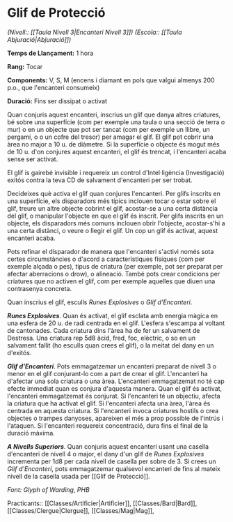 # Glif de Protecció

*(Nivell:: [[Taula Nivell 3|Encanteri Nivell 3]]) (Escola:: [[Taula Abjuració|Abjuració]])*

**Temps de Llançament:** 1 hora

**Rang:** Tocar

**Components:** V, S, M (encens i diamant en pols que valgui almenys 200 p.o., que l'encanteri consumeix)

**Duració:** Fins ser dissipat o activat

Quan conjuris aquest encanteri, inscrius un glif que danya altres criatures, bé sobre una superfície (com per exemple una taula o una secció de terra o mur) o en un objecte que pot ser tancat (com per exemple un llibre, un pergamí, o o un cofre del tresor) per amagar el glif. El glif pot cobrir una àrea no major a 10 u. de diàmetre. Si la superfície o objecte és mogut més de 10 u. d'on conjures aquest encanteri, el glif és trencat, i l'encanteri acaba sense ser activat.

El glif is gairebé invisible i requereix un control d'Intel·ligència (Investigació) exitós contra la teva CD de salvament d'encanteri per ser trobat.

Decideixes què activa el glif quan conjures l'encanteri. Per glifs inscrits en una superfície, els disparadors més típics inclouen tocar o estar sobre el glif, treure un altre objecte cobrint el glif, acostar-se a una certa distància del glif, o manipular l'objecte en que el glif és inscrit. Per glifs inscrits en un objecte, els disparadors més comuns inclouen obrir l'objecte, acostar-s'hi a una certa distànci, o veure o llegir el glif. Un cop un glif és activat, aquest encanteri acaba.

Pots refinar el disparador de manera que l'encanteri s'activi només sota certes circumstàncies o d'acord a característiques físiques (com per exemple alçada o pes), tipus de criatura (per exemple, pot ser preparat per afectar aberracions o drow), o alineació. També pots crear condicions per criatures que no activen el glif, com per exemple aquelles que diuen una contrasenya concreta.

Quan inscrius el glif, esculls *Runes Explosives* o *Glif d'Encanteri*.

***Runes Explosives***. Quan és activat, el glif esclata amb energia màgica en una esfera de 20 u. de radi centrada en el glif. L'esfera s'escampa al voltant de cantonades. Cada criatura dins l'àrea ha de fer un salvament de Destresa. Una criatura rep 5d8 àcid, fred, foc, elèctric, o so en un salvament fallit (ho esculls quan crees el glif), o la meitat del dany en un d'exitós.

***Glif d'Encanteri***. Pots emmagatzemar un encanteri preparat de nivell 3 o menor en el glif conjurant-lo com a part de crear el glif. L'encanteri ha d'afectar una sola criatura o una àrea. L'encanteri emmagatzemat no té cap efecte immediat quan es conjura d'aquesta manera. Quan el glif és activat, l'encanteri emmagatzemat és conjurat. Si l'encanteri té un objectiu, afecta la criatura que ha activat el glif. Si l'encanteri afecta una àrea, l'àrea és centrada en aquesta criatura. Si l'encanteri invoca criatures hostils o crea objectes o trampes danyoses, apareixen el més a prop possible de l'intrús i l'ataquen. Si l'encanteri requereix concentració, dura fins el final de la duració màxima.

***A Nivells Superiors***. Quan conjuris aquest encanteri usant una casella d'encanteri de nivell 4 o major, el dany d'un glif de *Runes Explosives* incrementa per 1d8 per cada nivell de casella per sobre de 3. Si crees un *Glif d'Encanteri*, pots emmagatzemar qualsevol encanteri de fins al mateix nivell de la casella usada per [[Glif de Protecció]].


*Font: Glyph of Warding, PHB*



Practicants::  [[Classes/Artificier|Artificier]], [[Classes/Bard|Bard]], [[Classes/Clergue|Clergue]], [[Classes/Mag|Mag]],